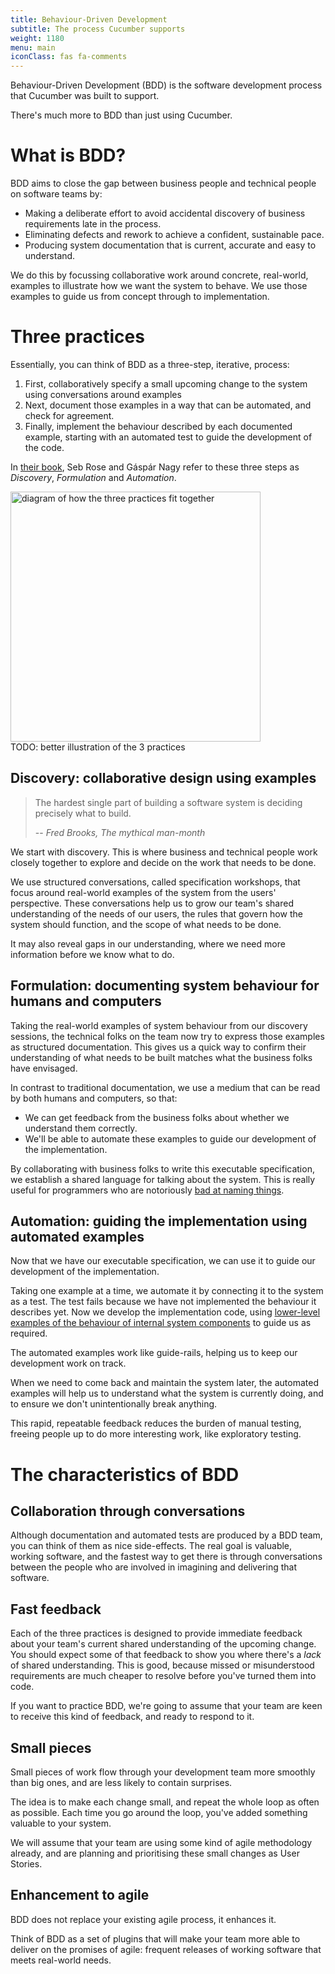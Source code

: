 ```yaml
---
title: Behaviour-Driven Development
subtitle: The process Cucumber supports
weight: 1180
menu: main
iconClass: fas fa-comments
---
```


Behaviour-Driven Development (BDD) is the software development process that Cucumber was built to support.

There's much more to BDD than just using Cucumber.

# What is BDD?

BDD aims to close the gap between business people and technical people on software teams by:

* Making a deliberate effort to avoid accidental discovery of business requirements late in the process.
* Eliminating defects and rework to achieve a confident, sustainable pace.
* Producing system documentation that is current, accurate and easy to understand.

We do this by focussing collaborative work around concrete, real-world, examples to illustrate how we want the system to behave. We use those examples to guide us from concept through to implementation.

# Three practices

Essentially, you can think of BDD as a three-step, iterative, process:

1. First, collaboratively specify a small upcoming change to the system using conversations around examples
2. Next, document those examples in a way that can be automated, and check for agreement.
3. Finally, implement the behaviour described by each documented example, starting with an automated test to guide the development of the code.

In [their book](https://leanpub.com/bddbooks-discovery), Seb Rose and Gáspár Nagy refer to these three steps as _Discovery_, _Formulation_ and _Automation_.

 <figure style="margin:auto;">
  <img alt="diagram of how the three practices fit together" src="https://miro.medium.com/max/8602/1*GRABHv7ynanVvSIIzslr0Q.png" width="400px">
  <figcaption>TODO: better illustration of the 3 practices</figcaption>
</figure> 

## Discovery: collaborative design using examples

> The hardest single part of building a software system is deciding precisely what to build.
>
> -- <cite>Fred Brooks, The mythical man-month</cite>

We start with discovery. This is where business and technical people work closely together to explore and decide on the work that needs to be done.

We use structured conversations, called specification workshops, that focus around real-world examples of the system from the users' perspective. These conversations help us to grow our team's shared understanding of the needs of our users, the rules that govern how the system should function, and the scope of what needs to be done.

It may also reveal gaps in our understanding, where we need more information before we know what to do.

## Formulation: documenting system behaviour for humans and computers

Taking the real-world examples of system behaviour from our discovery sessions, the technical folks on the team now try to express those examples as structured documentation. This gives us a quick way to confirm their understanding of what needs to be built matches what the business folks have envisaged.

In contrast to traditional documentation, we use a medium that can be read by both humans and computers, so that:

* We can get feedback from the business folks about whether we understand them correctly.
* We'll be able to automate these examples to guide our development of the implementation.

By collaborating with business folks to write this executable specification, we establish a shared language for talking about the system. This is really useful for programmers who are notoriously [bad at naming things](https://martinfowler.com/bliki/TwoHardThings.html).

## Automation: guiding the implementation using automated examples

Now that we have our executable specification, we can use it to guide our development of the implementation.

Taking one example at a time, we automate it by connecting it to the system as a test. The test fails because we have not implemented the behaviour it describes yet. Now we develop the implementation code, using [lower-level examples of the behaviour of internal system components](https://anarchycreek.com/2009/05/20/theyre-called-microtests/) to guide us as required.

The automated examples work like guide-rails, helping us to keep our development work on track.

When we need to come back and maintain the system later, the automated examples will help us to understand what the system is currently doing, and to ensure we don't unintentionally break anything.

This rapid, repeatable feedback reduces the burden of manual testing, freeing people up to do more interesting work, like exploratory testing.

# The characteristics of BDD

## Collaboration through conversations

Although documentation and automated tests are produced by a BDD team, you can think of them as nice side-effects. The real goal is valuable, working software, and the fastest way to get there is through conversations between the people who are involved in imagining and delivering that software.

## Fast feedback

Each of the three practices is designed to provide immediate feedback about your team's current shared understanding of the upcoming change. You should expect some of that feedback to show you where there's a _lack_ of shared understanding. This is good, because missed or misunderstood requirements are much cheaper to resolve before you've turned them into code.

If you want to practice BDD, we're going to assume that your team are keen to receive this kind of feedback, and ready to respond to it.

## Small pieces

Small pieces of work flow through your development team more smoothly than big ones, and are less likely to contain surprises.

The idea is to make each change small, and repeat the whole loop as often as possible. Each time you go around the loop, you've added something valuable to your system.

We will assume that your team are using some kind of agile methodology already, and are planning and prioritising these small changes as User Stories.

## Enhancement to agile

BDD does not replace your existing agile process, it enhances it.

Think of BDD as a set of plugins that will make your team more able to deliver on the promises of agile: frequent releases of working software that meets real-world needs.

